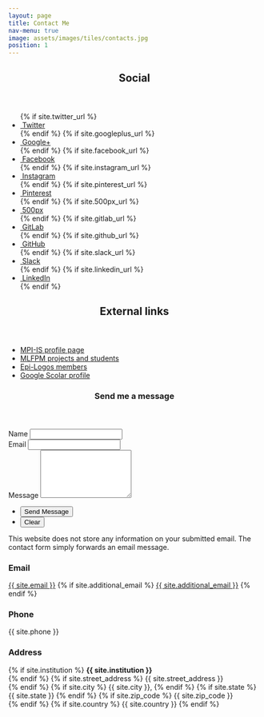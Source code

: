 ```yaml
---
layout: page
title: Contact Me
nav-menu: true
image: assets/images/tiles/contacts.jpg
position: 1
---
```


<!-- Main -->
<div id="main" class="alt">

<!-- One -->
<section id="social"  class="background-accent3">
	<div class="inner">
		<div class="row">
			<div class="6u 12u$(small)">
				<header class="major">
					<h1>Social</h1>
				</header>
				<ul class="social_custom">
					{% if site.twitter_url %}
					<li><a href="{{ site.twitter_url }}" class="icon alt fa-twitter" target="_blank"><span >	&nbsp;Twitter</span></a> </li>
					{% endif %}
					{% if site.googleplus_url %}
					<li><a href="{{ site.googleplus_url }}" class="icon alt fa-google-plus" target="_blank"><span >	&nbsp;Google+</span></a></li>
					{% endif %}
					{% if site.facebook_url %}
					<li><a href="{{ site.facebook_url }}" class="icon alt fa-facebook" target="_blank"><span >	&nbsp;Facebook</span></a></li>
					{% endif %}
					{% if site.instagram_url %}
					<li><a href="{{ site.instagram_url }}" class="icon alt fa-instagram" target="_blank"><span >	&nbsp;Instagram</span></a></li>
					{% endif %}
					{% if site.pinterest_url %}
					<li><a href="{{ site.pinterest_url }}" class="icon alt fa-pinterest" target="_blank"><span >	&nbsp;Pinterest</span></a></li>
					{% endif %}
					{% if site.500px_url %}
					<li><a href="{{ site.500px_url }}" class="icon alt fa-500px" target="_blank"><span >	&nbsp;500px</span></a></li>
					{% endif %}
					{% if site.gitlab_url %}
					<li><a href="{{ site.gitlab_url }}" class="icon alt fa-gitlab" target="_blank"><span >	&nbsp;GitLab</span></a></li>
					{% endif %}
					{% if site.github_url %}
					<li><a href="{{ site.github_url }}" class="icon alt fa-github" target="_blank"><span >	&nbsp;GitHub</span></a></li>
					{% endif %}
					{% if site.slack_url %}
					<li><a href="{{ site.slack_url }}" class="icon alt fa-slack" target="_blank"><span >	&nbsp;Slack</span></a></li>
					{% endif %}
					{% if site.linkedin_url %}
					<li><a href="{{ site.linkedin_url }}" class="icon alt fa-linkedin" target="_blank"><span >	&nbsp;LinkedIn</span></a></li>
					{% endif %}
				</ul>
			</div>	
			<div class="6u 12u$(small)">
				<header class="major">
					<h1>External links</h1>
				</header>
				<ul>
					<li><a href="https://ei.is.tuebingen.mpg.de/person/gvisona" target="_blank">MPI-IS profile page</a></li>
					<li><a href="https://mlfpm.eu/projects-and-students/" target="_blank">MLFPM projects and students</a></li>
					<li><a href="https://epi-logos.com/people/" target="_blank">Epi-Logos members</a></li>
					<li><a href="https://scholar.google.com/citations?user=rKTQxfkAAAAJ" target="_blank">Google Scolar profile</a></li>
				</ul>
			</div>	
		</div>
    </div>
</section>


<!-- Contact -->
<section id="contact"  class="background-accent6">
	<div class="inner">
		<section>	
		<header class="major">
			<h1>Send me a message</h1>
		</header>
			<form action="https://formspree.io/{{ site.email }}" method="POST">
				<div class="field half first">
					<label for="name">Name</label>
					<input type="text" name="name" id="name" />
				</div>
				<div class="field half">
					<label for="email">Email</label>
					<input type="text" name="_replyto" id="email" />
				</div>
				<div class="field">
					<label for="message">Message</label>
					<textarea name="message" id="message" rows="6"></textarea>
				</div>
				<ul class="actions">
					<li><input type="submit" value="Send Message" class="special" /></li>
					<li><input type="reset" value="Clear" /></li>
				</ul>
			</form>
			<p>This website does not store any information on your submitted email. The contact form simply forwards an email message.</p>
		</section>
		<section class="split">
			<section>
				<div class="contact-method">
					<span class="icon alt fa-envelope"></span>
					<h3>Email</h3>
					<a href="mailto:{{ site.email }}">{{ site.email }}</a>
					{% if site.additional_email %}
						<a href="mailto:{{ site.additional_email }}">{{ site.additional_email }}</a>
					{% endif %}
				</div>
			</section>
			<section>
				<div class="contact-method">
					<span class="icon alt fa-phone"></span>
					<h3>Phone</h3>
					<span>{{ site.phone }}</span>
				</div>
			</section>
			<section>
				<div class="contact-method">
					<span class="icon alt fa-building"></span>
					<h3>Address</h3>
					<span>
					{% if site.institution %}
					    <b>{{ site.institution }}</b><br />
					{% endif %}
					{% if site.street_address %}
					    {{ site.street_address }}<br />
					{% endif %}
					{% if site.city %}
					    {{ site.city }},
					{% endif %}
					{% if site.state %}
					    {{ site.state }} 
					{% endif %}
					{% if site.zip_code %}
					    {{ site.zip_code }}<br />
					{% endif %}
					{% if site.country %}
					    {{ site.country }}
					{% endif %}
					</span>
				</div>
			</section>
		</section>
	</div>
</section>



</div>
